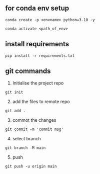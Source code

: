 ## for conda env setup 

```
conda create -p <envname> python=3.10 -y
```

```
conda activate <path_of_env>
```

## install requirements

```
pip install -r requirements.txt
```

## git commands 

1. Initialise the project repo
``` 
git init 

```

2. add the files to remote repo

```
git add .
```

3. commot the changes

```
git commit -m 'commit msg'
```
4. select branch

```
git branch -M main
```

5. push 

```
git push -u origin main
```

